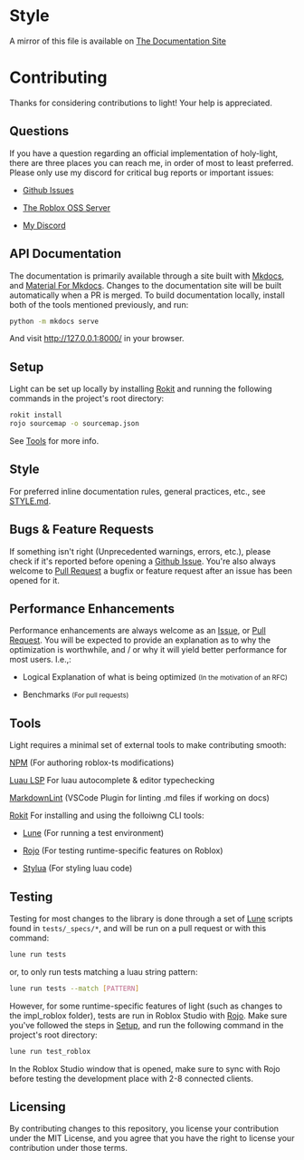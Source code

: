 # Style

A mirror of this file is available on [The Documentation Site](http://light.ardi.gg/contributing/)

# Contributing

Thanks for considering contributions to light! Your help is appreciated.

## Questions

If you have a question regarding an official implementation of holy-light, there are three places you can reach me, in
order of most to least preferred. Please only use my discord for critical bug reports or important issues:

- [Github Issues](https://light.ardi.gg/github_issues)

- [The Roblox OSS Server](https://discord.com/invite/5KjV64PA3d)

- [My Discord](https://discord.com/users/331399684415553538/)

## API Documentation

The documentation is primarily available through a site built with [Mkdocs](https://www.mkdocs.org/), and
[Material For Mkdocs](https://squidfunk.github.io/mkdocs-material/). Changes to the documentation site will be built
automatically when a PR is merged. To build documentation locally, install both of the tools mentioned previously, and
run:

```bash
python -m mkdocs serve
```

And visit <http://127.0.0.1:8000/> in your browser.

## Setup

Light can be set up locally by installing [Rokit](https://github.com/rojo-rbx/rokit) and running the following commands
in the project's root directory:

```bash
rokit install
rojo sourcemap -o sourcemap.json
```

See [Tools](#tools) for more info.

## Style

For preferred inline documentation rules, general practices, etc., see [STYLE.md](./STYLE.md).

## Bugs & Feature Requests

If something isn't right (Unprecedented warnings, errors, etc.), please check if it's reported before opening a
[Github Issue](https://light.ardi.gg/github_issues). You're also always welcome to
[Pull Request](https://light.ardi.gg/github_pull_request) a bugfix or feature request after an issue has been opened for
it.

## Performance Enhancements

Performance enhancements are always welcome as an [Issue](https://light.ardi.gg/github_issues), or
[Pull Request](https://light.ardi.gg/github_pull_request). You will be expected to provide an explanation as to why the
optimization is worthwhile, and / or why it will yield better performance for most users. I.e.,:

- Logical Explanation of what is being optimized <small>(In the motivation of an RFC)</small>

- Benchmarks <small>(For pull requests)</small>

## Tools

Light requires a minimal set of external tools to make contributing smooth:

[NPM](https://www.npmjs.com/) (For authoring roblox-ts modifications)

[Luau LSP](https://github.com/JohnnyMorganz/luau-lsp) For luau autocomplete & editor typechecking

[MarkdownLint](https://marketplace.visualstudio.com/items?itemName=DavidAnson.vscode-markdownlint) (VSCode Plugin for linting .md files if working on docs)

[Rokit](https://github.com/rojo-rbx/rokit) For installing and using the folloiwng CLI tools:

- [Lune](https://github.com/lune-org/lune) (For running a test environment)

- [Rojo](https://rojo.space/) (For testing runtime-specific features on Roblox)

- [Stylua](https://github.com/JohnnyMorganz/StyLua) (For styling luau code)

## Testing

Testing for most changes to the library is done through a set of
[Lune](https://github.com/lune-org/lune) scripts found in `tests/_specs/*`, and will be run on a pull request or with
this command:

```bash
lune run tests
```

or, to only run tests matching a luau string pattern:

```bash
lune run tests --match [PATTERN]
```

However, for some runtime-specific features of light
(such as changes to the impl_roblox folder), tests are run in Roblox Studio with [Rojo](https://rojo.space/). Make sure
you've followed the steps in [Setup](#setup), and run the following command in the project's root directory:

```bash
lune run test_roblox
```

In the Roblox Studio window that is opened, make sure to sync with Rojo before testing the development place with 2-8
connected clients.

## Licensing

By contributing changes to this repository, you license your contribution under the MIT License, and you agree that you
have the right to license your contribution under those terms.
